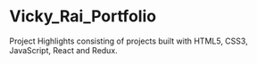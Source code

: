 # Vicky_Rai_Portfolio
Project Highlights consisting of projects built with HTML5, CSS3, JavaScript, React and Redux. 
